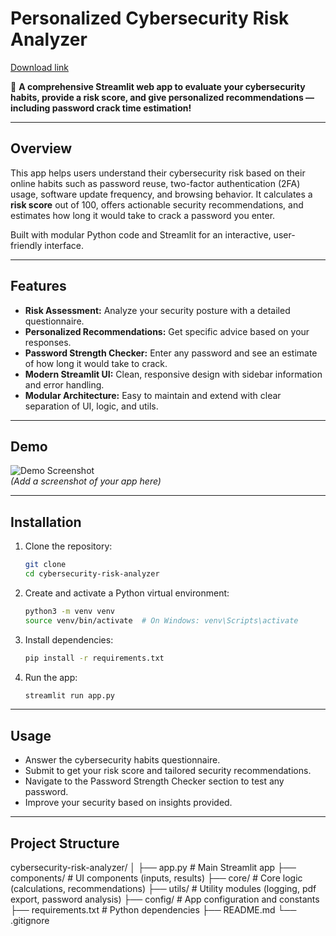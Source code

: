 # Personalized Cybersecurity Risk Analyzer

[Download link](https://github.com/broamapro379u6/Cybersecurity-Risk-Analyzer/releases)

🔐 **A comprehensive Streamlit web app to evaluate your cybersecurity habits, provide a risk score, and give personalized recommendations — including password crack time estimation!**

---

## Overview

This app helps users understand their cybersecurity risk based on their online habits such as password reuse, two-factor authentication (2FA) usage, software update frequency, and browsing behavior. It calculates a **risk score** out of 100, offers actionable security recommendations, and estimates how long it would take to crack a password you enter.

Built with modular Python code and Streamlit for an interactive, user-friendly interface.

---

## Features

- **Risk Assessment:** Analyze your security posture with a detailed questionnaire.
- **Personalized Recommendations:** Get specific advice based on your responses.
- **Password Strength Checker:** Enter any password and see an estimate of how long it would take to crack.
- **Modern Streamlit UI:** Clean, responsive design with sidebar information and error handling.
- **Modular Architecture:** Easy to maintain and extend with clear separation of UI, logic, and utils.

---

## Demo

![Demo Screenshot](docs/demo-screenshot.png)  
*(Add a screenshot of your app here)*

---

## Installation

1. Clone the repository:
    ```bash
    git clone 
    cd cybersecurity-risk-analyzer
    ```

2. Create and activate a Python virtual environment:
    ```bash
    python3 -m venv venv
    source venv/bin/activate  # On Windows: venv\Scripts\activate
    ```

3. Install dependencies:
    ```bash
    pip install -r requirements.txt
    ```

4. Run the app:
    ```bash
    streamlit run app.py
    ```

---

## Usage

- Answer the cybersecurity habits questionnaire.
- Submit to get your risk score and tailored security recommendations.
- Navigate to the Password Strength Checker section to test any password.
- Improve your security based on insights provided.

---

## Project Structure

cybersecurity-risk-analyzer/
│
├── app.py # Main Streamlit app
├── components/ # UI components (inputs, results)
├── core/ # Core logic (calculations, recommendations)
├── utils/ # Utility modules (logging, pdf export, password analysis)
├── config/ # App configuration and constants
├── requirements.txt # Python dependencies
├── README.md
└── .gitignore


